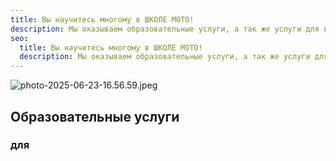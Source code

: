 ```yaml
---
title: Вы научитесь многому в ШКОЛЕ МОТО!
description: Мы оказываем образовательные услуги, а так же услуги для вашего мотоцикла
seo:
  title: Вы научитесь многому в ШКОЛЕ МОТО!
  description: Мы оказываем образовательные услуги, а так же услуги для вашего мотоцикла
---
```


![photo-2025-06-23-16.56.59.jpeg](/images/gallery/photo-2025-06-23-16.56.59.jpeg)

## Образовательные услуги

### для
